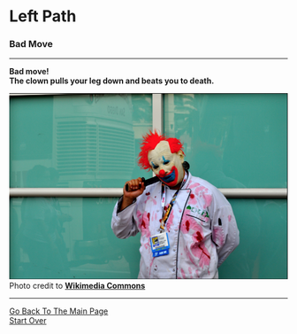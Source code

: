 # Left Path
### Bad Move  

---

**Bad move!**    
**The clown pulls your leg down and beats you to death.** 

![](clownwbat.png)  
Photo credit to [**Wikimedia Commons**](https://commons.wikimedia.org/wiki/File:Comic_Con_2013_-_killer_clown_cosplayer_(9333207251).jpg)  

---

[Go Back To The Main Page](../README.md)  
[Start Over](../beginning/intro.md)  